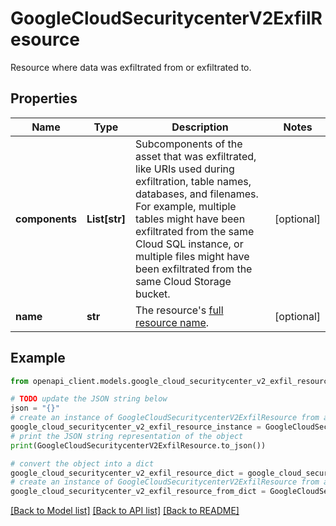 # GoogleCloudSecuritycenterV2ExfilResource

Resource where data was exfiltrated from or exfiltrated to.

## Properties

Name | Type | Description | Notes
------------ | ------------- | ------------- | -------------
**components** | **List[str]** | Subcomponents of the asset that was exfiltrated, like URIs used during exfiltration, table names, databases, and filenames. For example, multiple tables might have been exfiltrated from the same Cloud SQL instance, or multiple files might have been exfiltrated from the same Cloud Storage bucket. | [optional] 
**name** | **str** | The resource&#39;s [full resource name](https://cloud.google.com/apis/design/resource_names#full_resource_name). | [optional] 

## Example

```python
from openapi_client.models.google_cloud_securitycenter_v2_exfil_resource import GoogleCloudSecuritycenterV2ExfilResource

# TODO update the JSON string below
json = "{}"
# create an instance of GoogleCloudSecuritycenterV2ExfilResource from a JSON string
google_cloud_securitycenter_v2_exfil_resource_instance = GoogleCloudSecuritycenterV2ExfilResource.from_json(json)
# print the JSON string representation of the object
print(GoogleCloudSecuritycenterV2ExfilResource.to_json())

# convert the object into a dict
google_cloud_securitycenter_v2_exfil_resource_dict = google_cloud_securitycenter_v2_exfil_resource_instance.to_dict()
# create an instance of GoogleCloudSecuritycenterV2ExfilResource from a dict
google_cloud_securitycenter_v2_exfil_resource_from_dict = GoogleCloudSecuritycenterV2ExfilResource.from_dict(google_cloud_securitycenter_v2_exfil_resource_dict)
```
[[Back to Model list]](../README.md#documentation-for-models) [[Back to API list]](../README.md#documentation-for-api-endpoints) [[Back to README]](../README.md)


